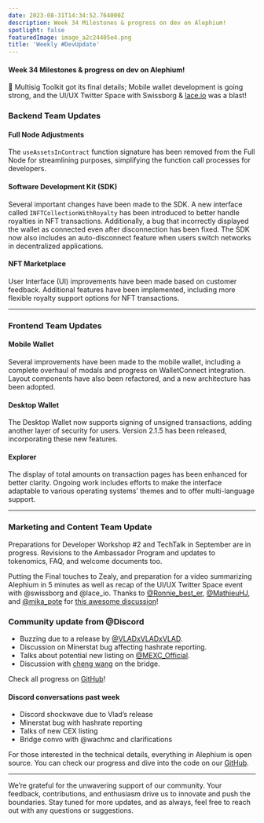 ```yaml
---
date: 2023-08-31T14:34:52.764000Z
description: Week 34 Milestones & progress on dev on Alephium!
spotlight: false
featuredImage: image_a2c24405e4.png
title: 'Weekly #DevUpdate'
---
```


#### Week 34 Milestones & progress on dev on Alephium!

🎇 Multisig Toolkit got its final details; Mobile wallet development is going strong, and the UI/UX Twitter Space with Swissborg & <a href="https://www.lace.io/" >lace.io</a> was a blast!

### Backend Team Updates

#### Full Node Adjustments

The `useAssetsInContract` function signature has been removed from the Full Node for streamlining purposes, simplifying the function call processes for developers.

#### Software Development Kit (SDK)

Several important changes have been made to the SDK. A new interface called `INFTCollectionWithRoyalty` has been introduced to better handle royalties in NFT transactions. Additionally, a bug that incorrectly displayed the wallet as connected even after disconnection has been fixed. The SDK now also includes an auto-disconnect feature when users switch networks in decentralized applications.

#### NFT Marketplace

User Interface (UI) improvements have been made based on customer feedback. Additional features have been implemented, including more flexible royalty support options for NFT transactions.

---

### Frontend Team Updates

#### Mobile Wallet

Several improvements have been made to the mobile wallet, including a complete overhaul of modals and progress on WalletConnect integration. Layout components have also been refactored, and a new architecture has been adopted.

#### Desktop Wallet

The Desktop Wallet now supports signing of unsigned transactions, adding another layer of security for users. Version 2.1.5 has been released, incorporating these new features.

#### Explorer

The display of total amounts on transaction pages has been enhanced for better clarity. Ongoing work includes efforts to make the interface adaptable to various operating systems’ themes and to offer multi-language support.

---

### Marketing and Content Team Update

Preparations for Developer Workshop \#2 and TechTalk in September are in progress. Revisions to the Ambassador Program and updates to tokenomics, FAQ, and welcome documents too.

Putting the Final touches to Zealy, and preparation for a video summarizing Alephium in 5 minutes as well as recap of the UI/UX Twitter Space event with @swissborg and @lace_io. Thanks to <a href="https://twitter.com/Ronnie_best_er" >@Ronnie_best_er</a>, <a href="https://twitter.com/MathieuHJ" >@MathieuHJ</a>, and <a href="https://twitter.com/mika_pote" >@mika_pote</a> for <a href="https://youtu.be/VK4QtY_q1ek?si=Gialxp0F1_Z5f-0o" >this awesome discussion</a>!

### Community update from @Discord

- Buzzing due to a release by <a href="https://twitter.com/VLADxVLADxVLAD" >@VLADxVLADxVLAD</a>.
- Discussion on Minerstat bug affecting hashrate reporting.
- Talks about potential new listing on <a href="https://twitter.com/MEXC_Official" >@MEXC_Official</a>.
- Discussion with <a href="https://medium.com/u/5b08e6838f2c" class="markup--user markup--li-user"  data-anchor-type="2" data-user-id="5b08e6838f2c" data-action-value="5b08e6838f2c" data-action="show-user-card" data-action-type="hover">cheng wang</a> on the bridge.

Check all progress on <a href="https://github.com/alephium" >GitHub</a>!

<figure id="8ae9" class="graf graf--figure graf--iframe graf-after--p">
<blockquote>
<a href="https://twitter.com/alephium/status/1695081967006441623"></a>
</blockquote>
</figure>

#### Discord conversations past week

- Discord shockwave due to Vlad’s release
- Minerstat bug with hashrate reporting
- Talks of new CEX listing
- Bridge convo with @wachmc and clarifications

For those interested in the technical details, everything in Alephium is open source. You can check our progress and dive into the code on our <a href="https://github.com/alephium" >GitHub</a>.

---

We’re grateful for the unwavering support of our community. Your feedback, contributions, and enthusiasm drive us to innovate and push the boundaries. Stay tuned for more updates, and as always, feel free to reach out with any questions or suggestions.
